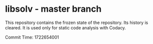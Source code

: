# libsolv - master branch

This repository contains the frozen state of the repository.
Its history is cleared. It is used only for static code
analysis with Codacy.

Commit Time: 1722654001